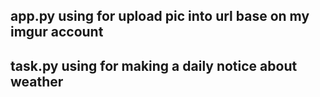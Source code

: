 ## app.py using for upload pic into url base on my imgur account

## task.py using for making a daily notice about weather 
